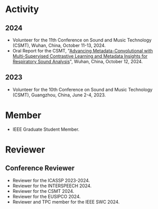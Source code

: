 # Activity
## 2024
* Volunteer for the 11th Conference on Sound and Music Technology (CSMT), Wuhan, China, October 11-13, 2024.
* Oral Report for the CSMT, "[Advancing Metadata-Convolutional with Multi-Supervised Contrastive Learning and Metadata Insights for Respiratory Sound Analysis](https://www.researchgate.net/publication/385419820_Advancing_Metadata-Convolutional_Neural_Networks_with_Multi-Supervised_Contrastive_Learning_and_Metadata_Insights_for_Respiratory_Sound_Analysis)", Wuhan, China, October 12, 2024.

## 2023
* Volunteer for the 10th Conference on Sound and Music Technology (CSMT), Guangzhou, China, June 2-4, 2023.

# Member
* IEEE Graduate Student Member.

# Reviewer
## Conference Reviewer

* Reviewer for the ICASSP 2023-2024.
* Reviewer for the INTERSPEECH 2024.
* Reviewer for the CSMT 2024.
* Reviewer for the EUSIPCO 2024.
* Reviewer and TPC member for the IEEE SWC 2024.